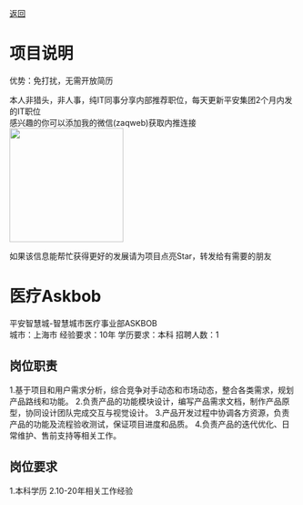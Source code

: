 [返回](../../)

# 项目说明

优势：免打扰，无需开放简历

本人非猎头，非人事，纯IT同事分享内部推荐职位，每天更新平安集团2个月内发的IT职位  
感兴趣的你可以添加我的微信(zaqweb)获取内推连接  
<img src="https://github.com/zaqweb/PA-IT-JOBS/blob/master/WechatICode.jpeg"  height="200" width="200">

如果该信息能帮忙获得更好的发展请为项目点亮Star，转发给有需要的朋友

# 医疗Askbob
平安智慧城-智慧城市医疗事业部ASKBOB  
城市：上海市 经验要求：10年 学历要求：本科  招聘人数：1

## 岗位职责
1.基于项目和用户需求分析，综合竞争对手动态和市场动态，整合各类需求，规划产品路线和功能。
2.负责产品的功能模块设计，编写产品需求文档，制作产品原型，协同设计团队完成交互与视觉设计。
3.产品开发过程中协调各方资源，负责产品的功能及流程验收测试，保证项目进度和品质。
4.负责产品的迭代优化、日常维护、售前支持等相关工作。

## 岗位要求
1.本科学历
2.10-20年相关工作经验




